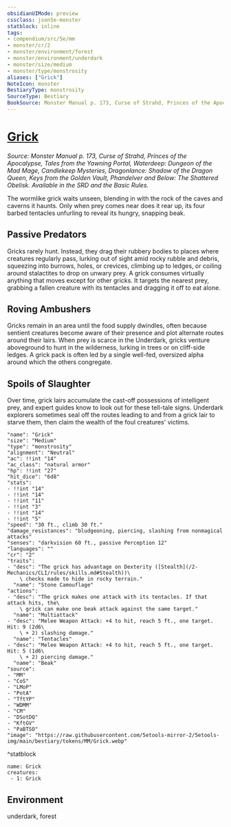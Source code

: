 ```yaml
---
obsidianUIMode: preview
cssclass: json5e-monster
statblock: inline
tags:
- compendium/src/5e/mm
- monster/cr/2
- monster/environment/forest
- monster/environment/underdark
- monster/size/medium
- monster/type/monstrosity
aliases: ["Grick"]
NoteIcon: monster
BestiaryType: monstrosity
SourceType: Bestiary
BookSource: Monster Manual p. 173, Curse of Strahd, Princes of the Apocalypse, Tales from the Yawning Portal, Waterdeep: Dungeon of the Mad Mage, Candlekeep Mysteries, Dragonlance: Shadow of the Dragon Queen, Keys from the Golden Vault, Phandelver and Below: The Shattered Obelisk. Available in the SRD and the Basic Rules.
---
```

# [Grick](2-Mechanics/CLI/bestiary/monstrosity/grick.md)
*Source: Monster Manual p. 173, Curse of Strahd, Princes of the Apocalypse, Tales from the Yawning Portal, Waterdeep: Dungeon of the Mad Mage, Candlekeep Mysteries, Dragonlance: Shadow of the Dragon Queen, Keys from the Golden Vault, Phandelver and Below: The Shattered Obelisk. Available in the SRD and the Basic Rules.*  

The wormlike grick waits unseen, blending in with the rock of the caves and caverns it haunts. Only when prey comes near does it rear up, its four barbed tentacles unfurling to reveal its hungry, snapping beak.

## Passive Predators

Gricks rarely hunt. Instead, they drag their rubbery bodies to places where creatures regularly pass, lurking out of sight amid rocky rubble and debris, squeezing into burrows, holes, or crevices, climbing up to ledges, or coiling around stalactites to drop on unwary prey. A grick consumes virtually anything that moves except for other gricks. It targets the nearest prey, grabbing a fallen creature with its tentacles and dragging it off to eat alone.

## Roving Ambushers

Gricks remain in an area until the food supply dwindles, often because sentient creatures become aware of their presence and plot alternate routes around their lairs. When prey is scarce in the Underdark, gricks venture aboveground to hunt in the wilderness, lurking in trees or on cliff-side ledges. A grick pack is often led by a single well-fed, oversized alpha around which the others congregate.

## Spoils of Slaughter

Over time, grick lairs accumulate the cast-off possessions of intelligent prey, and expert guides know to look out for these tell-tale signs. Underdark explorers sometimes seal off the routes leading to and from a grick lair to starve them, then claim the wealth of the foul creatures' victims.

```statblock
"name": "Grick"
"size": "Medium"
"type": "monstrosity"
"alignment": "Neutral"
"ac": !!int "14"
"ac_class": "natural armor"
"hp": !!int "27"
"hit_dice": "6d8"
"stats":
- !!int "14"
- !!int "14"
- !!int "11"
- !!int "3"
- !!int "14"
- !!int "5"
"speed": "30 ft., climb 30 ft."
"damage_resistances": "bludgeoning, piercing, slashing from nonmagical attacks"
"senses": "darkvision 60 ft., passive Perception 12"
"languages": ""
"cr": "2"
"traits":
- "desc": "The grick has advantage on Dexterity ([Stealth](/2-Mechanics/CLI/rules/skills.md#Stealth))\
    \ checks made to hide in rocky terrain."
  "name": "Stone Camouflage"
"actions":
- "desc": "The grick makes one attack with its tentacles. If that attack hits, the\
    \ grick can make one beak attack against the same target."
  "name": "Multiattack"
- "desc": "Melee Weapon Attack: +4 to hit, reach 5 ft., one target. Hit: 9 (2d6\
    \ + 2) slashing damage."
  "name": "Tentacles"
- "desc": "Melee Weapon Attack: +4 to hit, reach 5 ft., one target. Hit: 5 (1d6\
    \ + 2) piercing damage."
  "name": "Beak"
"source":
- "MM"
- "CoS"
- "LMoP"
- "PotA"
- "TftYP"
- "WDMM"
- "CM"
- "DSotDQ"
- "KftGV"
- "PaBTSO"
"image": "https://raw.githubusercontent.com/5etools-mirror-2/5etools-img/main/bestiary/tokens/MM/Grick.webp"
```
^statblock

```encounter-table
name: Grick
creatures:
 - 1: Grick
```

## Environment

underdark, forest